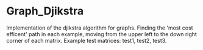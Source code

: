 # Graph_Djikstra

Implementation of the djikstra algorithm for graphs.
Finding the 'most cost efficent' path in each example, moving from the upper left to the down right corner of each matrix.
Example test matrices: test1, test2, test3.

